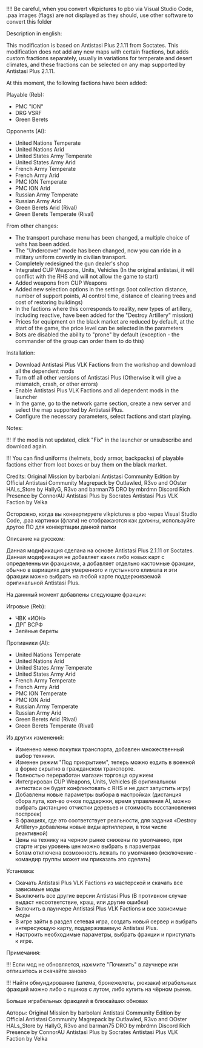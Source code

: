 !!!! Be careful, when you convert vlkpictures to pbo via Visual Studio Code, .paa images (flags) are not displayed as they should, use other software to convert this folder

Description in english:

This modification is based on Antistasi Plus 2.1.11 from Soctates.
This modification does not add any new maps with certain fractions, but adds custom fractions separately, usually in variations for temperate and desert climates, and these fractions can be selected on any map supported by Antistasi Plus 2.1.11.

At this moment, the following factions have been added:

Playable (Reb):
- PMC "ION"
- DRG VSRF
- Green Berets

Opponents (AI):
- United Nations Temperate
- United Nations Arid
- United States Army Temperate
- United States Army Arid
- French Army Temperate
- French Army Arid
- PMC ION Temperate
- PMC ION Arid
- Russian Army Temperate
- Russian Army Arid
- Green Berets Arid (Rival)
- Green Berets Temperate (Rival)

From other changes:

- The transport purchase menu has been changed, a multiple choice of vehs has been added.
- The "Undercover" mode has been changed, now you can ride in a military uniform covertly in civilian transport.
- Completely redesigned the gun dealer's shop
- Integrated CUP Weapons, Units, Vehicles (In the original antistasi, it will conflict with the RHS and will not allow the game to start)
- Added weapons from CUP Weapons
- Added new selection options in the settings (loot collection distance, number of support points, AI control time, distance of clearing trees and cost of restoring buildings)
- In the factions where this corresponds to reality, new types of artillery, including reactive, have been added for the "Destroy Artillery" mission)
- Prices for equipment on the black market are reduced by default, at the start of the game, the price level can be selected in the parameters
- Bots are disabled the ability to "prone" by default (exception - the commander of the group can order them to do this)

Installation:
- Download Antistasi Plus VLK Factions from the workshop and download all the dependent mods
- Turn off all other versions of Antistasi Plus (Otherwise it will give a mismatch, crash, or other errors)
- Enable Antistasi Plus VLK Factions and all dependent mods in the launcher
- In the game, go to the network game section, create a new server and select the map supported by Antistasi Plus.
- Configure the necessary parameters, select factions and start playing.

Notes:

!!! If the mod is not updated, click "Fix" in the launcher or unsubscribe and download again.

!!! You can find uniforms (helmets, body armor, backpacks) of playable factions either from loot boxes or buy them on the black market.

Credits:
Original Mission by barbolani
Antistasi Community Edition by Official Antistasi Community
Magrepack by Outlawled, R3vo and OOster
HALs_Store by HallyG, R3vo and barman75
DRO by mbrdmn
Discord Rich Presence by ConnorAU
Antistasi Plus by Socrates
Antistasi Plus VLK Faction by Velka


Осторожно, когда вы конвертируете vlkpictures в pbo через Visual Studio Code, .paa картинки (флаги) не отображаются как должны, используйте другое ПО для конвертации данной папки

Описание на русском:

Данная модификация сделана на основе Antistasi Plus 2.1.11 от Soctates.
Данная модификация не добавляет каких либо новых карт с определенными фракциями, а добавляет отдельно кастомные фракции, обычно в вариациях для умеренного и пустынного климата и эти фракции можно выбрать на любой карте поддерживаемой оригинальной Antistasi Plus.

На даннный момент добавлены следующие фракции:

Игровые (Reb):
- ЧВК «ИОН»
- ДРГ ВСРФ
- Зелёные береты

Противники (AI):
- United Nations Temperate
- United Nations Arid
- United States Army Temperate
- United States Army Arid
- French Army Temperate
- French Army Arid
- PMC ION Temperate
- PMC ION Arid
- Russian Army Temperate
- Russian Army Arid
- Green Berets Arid (Rival)
- Green Berets Temperate (Rival)

Из других изменений:
- Изменено меню покупки транспорта, добавлен множественный выбор техники.
- Изменен режим "Под прикрытием", теперь можно ездить в военной в форме скрытно в гражданском транспорте.
- Полностью переработан магазин торговца оружием
- Интегрирован CUP Weapons, Units, Vehicles (В оригинальном антистаси он будет конфликтовать с RHS и не даст запустить игру)
- Добавлены новые параметры выбора в настройках (дистанция сбора лута, кол-во очков поддержки, время управления AI, можно выбрать дистанцию отчистки деревьев и стоимость восстановления построек)
- В фракциях, где это соответствует реальности, для задания «Destroy Artillery» добавлены новые виды артиллерии, в том числе реактивной)
- Цены на технику на черном рынке снижены по умолчанию, при старте игры уровень цен можно выбрать в параметрах
- Ботам отключена возможность лежать по умолчанию (исключение - командир группы может им приказать это сделать)

Установка:
- Скачать Antistasi Plus VLK Factions из мастерской и скачать все зависимые моды
- Выключить все другие версии Antistasi Plus (В противном случае выдаст несоответствие, краш, или другие ошибки)
- Включить в лаунчере Antistasi Plus VLK Factions и все зависимые моды
- В игре зайти в раздел сетевая игра, создать новый сервер и выбрать интересующую карту, поддерживаемую Antistasi Plus.
- Настроить необходимые параметры, выбрать фракции и приступать к игре.

Примечания:

!!! Если мод не обновляется, нажмите "Починить" в лаучнере или отпишитесь и скачайте заново

!!! Найти обмундирование (шлема, бронежелеты, рюкзаки) играбельных фракций можно либо с ящиков с лутом, либо купить на чёрном рынке.

Больше играбельных фракциий в ближайших обновах

Авторы:
Original Mission by barbolani
Antistasi Community Edition by Official Antistasi Community
Magrepack by Outlawled, R3vo and OOster
HALs_Store by HallyG, R3vo and barman75
DRO by mbrdmn
Discord Rich Presence by ConnorAU
Antistasi Plus by Socrates
Antistasi Plus VLK Faction by Velka
